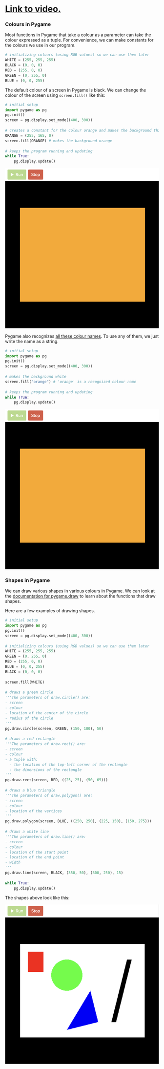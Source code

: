 # [Link to video.](https://www.youtube.com/watch?v=Lts56_hkEb0&list=PLVD25niNi0BnsKwMvXId8jFMXxC1wUbko)

### Colours in Pygame

Most functions in Pygame that take a colour as a parameter can take the colour expressed as a tuple. For convenience, we can make constants for the colours we use in our program.

```python
# initializing colours (using RGB values) so we can use them later
WHITE = (255, 255, 255)
BLACK = (0, 0, 0)
RED = (255, 0, 0)
GREEN = (0, 255, 0)
BLUE = (0, 0, 255)
```

The default colour of a screen in Pygame is black. We can change the colour of the screen using `screen.fill()` like this:

```python
# initial setup
import pygame as pg
pg.init()
screen = pg.display.set_mode((400, 300))

# creates a constant for the colour orange and makes the background this colour
ORANGE = (255, 165, 0)
screen.fill(ORANGE) # makes the background orange

# keeps the program running and updating
while True:
    pg.display.update()
```

![](../Images/pygame_orange.png)

Pygame also recognizes [all these colour names](https://www.webucator.com/article/python-color-constants-module/). To use any of them, we just write the name as a string.

```python
# initial setup
import pygame as pg
pg.init()
screen = pg.display.set_mode((400, 300))

# makes the background white
screen.fill("orange") # 'orange' is a recognized colour name

# keeps the program running and updating
while True:
    pg.display.update()
```

![](../Images/pygame_orange.png)

### Shapes in Pygame

We can draw various shapes in various colours in Pygame. We can look at the [documentation for pygame.draw](https://www.pygame.org/docs/ref/draw.html) to learn about the functions that draw shapes. 

Here are a few examples of drawing shapes.

```python
# initial setup
import pygame as pg
pg.init()
screen = pg.display.set_mode((400, 300))

# initializing colours (using RGB values) so we can use them later
WHITE = (255, 255, 255)
GREEN = (0, 255, 0)
RED = (255, 0, 0)
BLUE = (0, 0, 255)
BLACK = (0, 0, 0)

screen.fill(WHITE)

# draws a green circle
'''The parameters of draw.circle() are:
- screen
- colour
- location of the center of the circle
- radius of the circle
'''
pg.draw.circle(screen, GREEN, (150, 100), 50)

# draws a red rectangle
'''The parameters of draw.rect() are:
- screen
- colour
- a tuple with:
  - the location of the top-left corner of the rectangle
  - the dimensions of the rectangle
'''
pg.draw.rect(screen, RED, ((25, 25), (50, 65)))

# draws a blue triangle
'''The parameters of draw.polygon() are:
- screen
- colour
- location of the vertices
'''
pg.draw.polygon(screen, BLUE, ((250, 250), (225, 150), (150, 275)))

# draws a white line
'''The parameters of draw.line() are:
- screen
- colour
- location of the start point
- location of the end point
- width
'''
pg.draw.line(screen, BLACK, (350, 50), (300, 250), 15)

while True:
    pg.display.update()
```

The shapes above look like this:

![](../Images/pygame_shapes.png)
